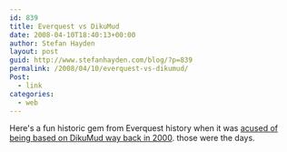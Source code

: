 ```yaml
---
id: 839
title: Everquest vs DikuMud
date: 2008-04-10T18:40:13+00:00
author: Stefan Hayden
layout: post
guid: http://www.stefanhayden.com/blog/?p=839
permalink: /2008/04/10/everquest-vs-dikumud/
Post:
  - link
categories:
  - web
---
```

Here's a fun historic gem from Everquest history when it was <a href="http://www.dikumud.com/everquest.aspx">acused of being based on DikuMud way back in 2000</a>. those were the days.